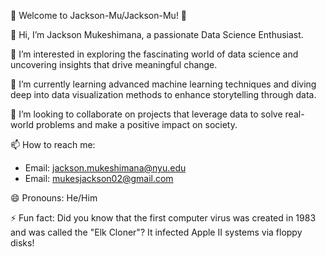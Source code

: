 🌟 Welcome to Jackson-Mu/Jackson-Mu! 🌟

👋 Hi, I’m Jackson Mukeshimana, a passionate Data Science Enthusiast.

👀 I’m interested in exploring the fascinating world of data science and uncovering insights that drive meaningful change.

🌱 I’m currently learning advanced machine learning techniques and diving deep into data visualization methods to enhance storytelling through data.

💞️ I’m looking to collaborate on projects that leverage data to solve real-world problems and make a positive impact on society.

📫 How to reach me:

   - Email: jackson.mukeshimana@nyu.edu
   - Email: mukesjackson02@gmail.com

😄 Pronouns: He/Him

⚡ Fun fact: Did you know that the first computer virus was created in 1983 and was called the "Elk Cloner"? It infected Apple II systems via floppy disks!

<!---
Jackson-Mu/Jackson-Mu is a ✨ special ✨ repository because its `README.md` (this file) appears on your GitHub profile.
You can click the Preview link to take a look at your changes.
--->

